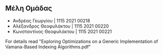 ## Μέλη Ομάδας
* Ανδρέας Γεωργίου | 1115 2021 00218
* Αλέξανδρος Θεοφυλάκτου | 1115 2021 00220
* Κωνσταντίνος Θεοφυλάκτου | 1115 2021 00221

For details read "Exploring Optimizations on a Generic Implementation of Vamana-Based Indexing Algorithms.pdf"
